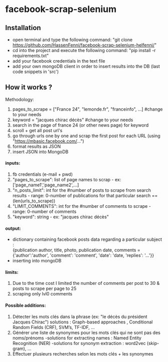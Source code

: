 # facebook-scrap-selenium


## Installation
- open terminal and type the following command: "git clone https://github.com/HassenFenni/facebook-scrap-selenium-helfenni/"
- cd into the project and execute the following command: "pip install -r requirements.txt" 
- add your facebook credentials in the text file
- add your own mongoDB client in order to insert results into the DB (last code snippets in 'src') 



## How it works ? 

Methodology:
1) pages_to_scrape = ["France 24", "lemonde.fr", "franceinfo", ...] #change to your needs
2) keyword = "jacques chirac décès" #change to your needs
3) search in the page of france 24 (or other news page) for keyword
3) scroll + get all post url's 
4) go through urls one by one and scrap the first post for each URL 
(using "https://mbasic.facebook.com/...")
5) format results as JSON
6) insert JSON into MongoDB 

#### inputs: 
1) fb credentials (e-mail + pwd)
2) "pages_to_scrape": list of page names to scrap - ex: ['page_name1','page_name2',...]
3) "n_posts_limit": int for the #number of posts to scrape from search results - range: 0-number of publications for that particular search == (len(urls_to_scrape))
4) "LIMIT_COMMENTS": int for the #number of comments to scrape - range: 0-number of comments  
5) "keyword": string - ex: "jacques chirac décès"

#### output:
- dictionary containing facebook posts data regarding a particular subject : <br/>
{publication author, title, photo, publication date, comments = {'author':'author', 'comment': 'comment', 'date': 'date, 'replies': '...'}}
- inserting into mongoDB

#### limits: 
1) Due to the time cost I limited the number of comments per post to 30 
& posts to scrape per page to 25
2) scraping only lvl0 comments

#### Possible additions: 
1) Détecter les mots clés dans la phrase (ex: "le décès du président Jacques Chirac")
solutions : Graph-based approaches , Conditional Random Fields (CRF), SVM’s, TF-IDF, …
2) Générer une liste de synonymes pour les mots clés qui ne sont pas des noms/prénoms
-solutions for extracting names : Named Entity Recognition (NER) 
-solutions for synonym extraction : word2vec (skip-gram), …
3) Effectuer plusieurs recherches selon les mots clés + les synonymes
